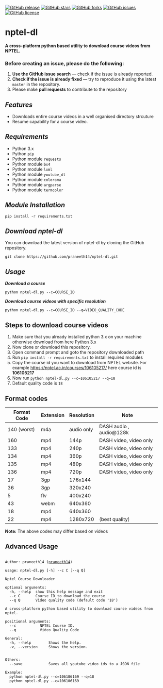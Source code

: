 [![GitHub release](https://img.shields.io/badge/release-v0.5-brightgreen.svg?style=flat-square)](https://github.com/praneeth14/nptel-dl/releases/tag/v1.0)
[![GitHub stars](https://img.shields.io/github/stars/praneeth14/nptel-dl.svg?style=flat-square)](https://github.com/praneeth14/nptel-dl/stargazers)
[![GitHub forks](https://img.shields.io/github/forks/praneeth14/nptel-dl.svg?style=flat-square)](https://github.com/praneeth14/nptel-dl/network)
[![GitHub issues](https://img.shields.io/github/issues/praneeth14/nptel-dl.svg?style=flat-square)](https://github.com/praneeth14/nptel-dl/issues)
[![GitHub license](https://img.shields.io/github/license/praneeth14/nptel-dl.svg?style=flat-square)](https://github.com/praneeth14/nptel-dl/blob/master/LICENSE)

# nptel-dl
**A cross-platform python based utility to download course videos from NPTEL.**

<!-- [![udemy-dl-0-5.png](https://s26.postimg.cc/67x3wfak9/udemy-dl-0-5.png)](https://postimg.cc/image/s73ijmred/) -->


### Before creating an issue, please do the following:

1. **Use the GitHub issue search** &mdash; check if the issue is already reported.
2. **Check if the issue is already fixed** &mdash; try to reproduce it using the latest `master` in the repository.
3. Please make **pull requests** to contribute to the repository 


## ***Features***
- Downloads entire course videos in a well organised directory strcuture
- Resume capability for a course video.
<!-- - Save course youtube video ids to a json file (option: `--save`). -->



## ***Requirements***

- Python 3.x
- Python `pip`
- Python module `requests`
- Python module `bs4`
- Python module `lxml`
- Python module `youtube_dl`
- Python module `colorama`
- Python module `argparse`
- Python module `termcolor`

## ***Module Installation***

	pip install -r requirements.txt
	
 
## ***Download nptel-dl***

You can download the latest version of nptel-dl by cloning the GitHub repository.

	git clone https://github.com/praneeth14/nptel-dl.git


## ***Usage***

***Download a course***

    python nptel-dl.py --c=COURSE_ID
  
***Download course videos with specific resolution***

    python nptel-dl.py --c=COURSE_ID --q=VIDEO_QUALITY_CODE
  

## **Steps to download course videos**

1. Make sure that you already installed python 3.x on your machine otherwise download from here <a href="https://www.python.org/downloads/">Python 3.x</a>
2. Now clone or download this repository.
3. Open command prompt and goto the repository downloaded path
4. Run `pip install -r requirements.txt` to install required modules
5. Copy the course id you want to download from NPTEL website. For example https://nptel.ac.in/courses/106105217/ here course id is **106105217**
6. Now run `python nptel-dl.py --c=106105217 --q=18`
7. Default quality code is `18`

## Format codes

| Format Code | Extension | Resolution | Note                    |
|-------------|-----------|------------|-------------------------|
| 140 (worst) | m4a       | audio only | DASH audio , audio@128k |
| 160         | mp4       | 144p       | DASH video, video only  |
| 133         | mp4       | 240p       | DASH video, video only  |
| 134         | mp4       | 360p       | DASH video, video only  |
| 135         | mp4       | 480p       | DASH video, video only  |
| 136         | mp4       | 720p       | DASH video, video only  |
| 17          | 3gp       | 176x144    |                         |
| 36          | 3gp       | 320x240    |                         |
| 5           | flv       | 400x240    |                         |
| 43          | webm      | 640x360    |                         |
| 18          | mp4       | 640x360    |                         |
| 22          | mp4       | 1280x720   | (best quality)          |

**Note:** The above codes may differ based on videos



## **Advanced Usage**

<pre><code>
Author: praneeth14 (<a href="">praneeth14</a>)

usage: nptel-dl.py [-h] --c C [--q Q]

Nptel Course Downloader

optional arguments:
  -h, --help  show this help message and exit
  --c C       Course ID to download the course
  --q Q       Video quality code (default code '18')

A cross-platform python based utility to download course videos from nptel.

positional arguments:
  --c           NPTEL Course ID.
  --q           Video Quality Code

General:
  -h, --help        Shows the help.
  -v, --version     Shows the version.


Others:
  --save            Saves all youtube video ids to a JSON file
  
Example:
  python nptel-dl.py --c=106106169 --q=18
  python nptel-dl.py --c=106106169

</code></pre>